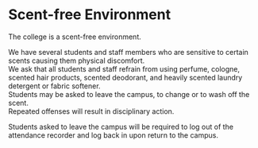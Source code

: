 # Scent-free Environment
The college is a scent-free environment. 

We have several students and staff members who are sensitive to certain scents causing them physical discomfort.  
We ask that all students and staff refrain from using perfume, cologne, scented hair products, scented deodorant, and heavily scented laundry detergent or fabric softener.  
Students may be asked to leave the campus, to change or to wash off the scent.  
Repeated offenses will result in disciplinary action. 

Students asked to leave the campus will be required to log out of the attendance recorder and log back in upon return to the campus.